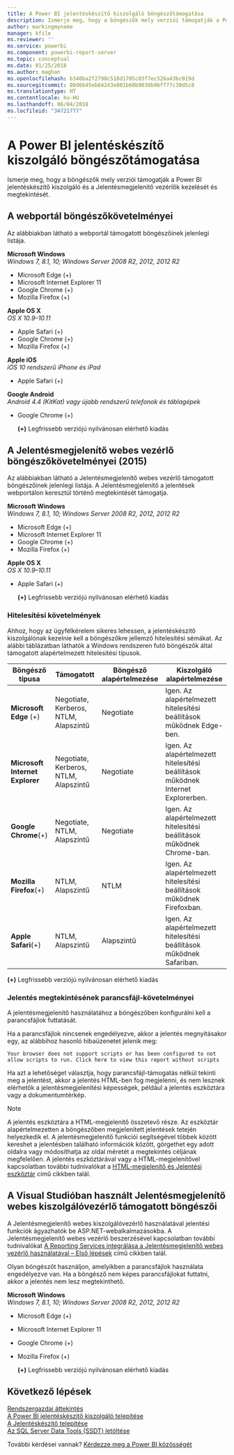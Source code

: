 ```yaml
---
title: A Power BI jelentéskészítő kiszolgáló böngészőtámogatása
description: Ismerje meg, hogy a böngészők mely verziói támogatják a Power BI jelentéskészítő kiszolgáló és a Jelentésmegjelenítő vezérlők kezelését és megtekintését.
author: markingmyname
manager: kfile
ms.reviewer: ''
ms.service: powerbi
ms.component: powerbi-report-server
ms.topic: conceptual
ms.date: 01/25/2018
ms.author: maghan
ms.openlocfilehash: b340ba2f2798c518d1705c03f7ec526a43bc019d
ms.sourcegitcommit: 80d6b45eb84243e801b60b9038b9bff77c30d5c8
ms.translationtype: HT
ms.contentlocale: hu-HU
ms.lasthandoff: 06/04/2018
ms.locfileid: "34721777"
---
```

# <a name="browser-support-for-power-bi-report-server"></a>A Power BI jelentéskészítő kiszolgáló böngészőtámogatása
Ismerje meg, hogy a böngészők mely verziói támogatják a Power BI jelentéskészítő kiszolgáló és a Jelentésmegjelenítő vezérlők kezelését és megtekintését.

## <a name="browser-requirements-for-the-web-portal"></a>A webportál böngészőkövetelményei
Az alábbiakban látható a webportál támogatott böngészőinek jelenlegi listája.

**Microsoft Windows**  
*Windows 7, 8.1, 10; Windows Server 2008 R2, 2012, 2012 R2*

* Microsoft Edge (+)
* Microsoft Internet Explorer 11
* Google Chrome (+)
* Mozilla Firefox (+)

**Apple OS X**  
*OS X 10.9–10.11*

* Apple Safari (+)
* Google Chrome (+)
* Mozilla Firefox (+)

**Apple iOS**  
*iOS 10 rendszerű iPhone és iPad*

* Apple Safari (+)

**Google Android**  
*Android 4.4 (KitKat) vagy újabb rendszerű telefonok és táblagépek*

* Google Chrome (+)
  
  **(+)** Legfrissebb verziójú nyilvánosan elérhető kiadás

## <a name="browser-requirements-for-the-report-viewer-web-control-2015"></a>A Jelentésmegjelenítő webes vezérlő böngészőkövetelményei (2015)
Az alábbiakban látható a Jelentésmegjelenítő webes vezérlő támogatott böngészőinek jelenlegi listája. A Jelentésmegjelenítő a jelentések webportálon keresztül történő megtekintését támogatja.

**Microsoft Windows**  
*Windows 7, 8.1, 10; Windows Server 2008 R2, 2012, 2012 R2*

* Microsoft Edge (+)
* Microsoft Internet Explorer 11
* Google Chrome (+)
* Mozilla Firefox (+)

**Apple OS X**  
*OS X 10.9–10.11*

* Apple Safari (+)
  
  **(+)** Legfrissebb verziójú nyilvánosan elérhető kiadás

### <a name="authentication-requirements"></a>Hitelesítési követelmények
Ahhoz, hogy az ügyfélkérelem sikeres lehessen, a jelentéskészítő kiszolgálónak kezelnie kell a böngészőkre jellemző hitelesítési sémákat. Az alábbi táblázatban láthatók a Windows rendszeren futó böngészők által támogatott alapértelmezett hitelesítési típusok.

| **Böngésző típusa** | **Támogatott** | **Böngésző alapértelmezése** | **Kiszolgáló alapértelmezése** |
| --- | --- | --- | --- |
| **Microsoft Edge** (+) |Negotiate, Kerberos, NTLM, Alapszintű |Negotiate |Igen. Az alapértelmezett hitelesítési beállítások működnek Edge-ben. |
| **Microsoft Internet Explorer** |Negotiate, Kerberos, NTLM, Alapszintű |Negotiate |Igen. Az alapértelmezett hitelesítési beállítások működnek Internet Explorerben. |
| **Google Chrome**(+) |Negotiate, NTLM, Alapszintű |Negotiate |Igen. Az alapértelmezett hitelesítési beállítások működnek Chrome-ban. |
| **Mozilla Firefox**(+) |NTLM, Alapszintű |NTLM |Igen. Az alapértelmezett hitelesítési beállítások működnek Firefoxban. |
| **Apple Safari**(+) |NTLM, Alapszintű |Alapszintű |Igen. Az alapértelmezett hitelesítési beállítások működnek Safariban. |

 **(+)** Legfrissebb verziójú nyilvánosan elérhető kiadás

### <a name="script-requirements-for-viewing-reports"></a>Jelentés megtekintésének parancsfájl-követelményei
A jelentésmegjelenítő használatához a böngészőben konfigurálni kell a parancsfájlok futtatását.

Ha a parancsfájlok nincsenek engedélyezve, akkor a jelentés megnyitásakor egy, az alábbihoz hasonló hibaüzenetet jelenik meg:

```
Your browser does not support scripts or has been configured to not allow scripts to run. Click here to view this report without scripts
```

 Ha azt a lehetőséget választja, hogy parancsfájl-támogatás nélkül tekinti meg a jelentést, akkor a jelentés HTML-ben fog megjelenni, és nem lesznek elérhetők a jelentésmegjelenítési képességek, például a jelentés eszköztára vagy a dokumentumtérkép.

> [!NOTE]
> A jelentés eszköztára a HTML-megjelenítő összetevő része. Az eszköztár alapértelmezetten a böngészőben megjelenített jelentések tetején helyezkedik el. A jelentésmegjelenítő funkciói segítségével többek között kereshet a jelentésben található információk között, görgethet egy adott oldalra vagy módosíthatja az oldal méretét a megtekintés céljának megfelelően. A jelentés eszköztárával vagy a HTML-megjelenítővel kapcsolatban további tudnivalókat a [HTML-megjelenítő és Jelentési eszköztár](https://docs.microsoft.com/sql/reporting-services/html-viewer-and-the-report-toolbar) című cikkben talál.
> 
> 

## <a name="browser-support-for-report-viewer-web-server-controls-in-visual-studio"></a>A Visual Studióban használt Jelentésmegjelenítő webes kiszolgálóvezérlő támogatott böngészői
A Jelentésmegjelenítő webes kiszolgálóvezérlő használatával jelentési funkciók ágyazhatók be ASP.NET-webalkalmazásokba. A Jelentésmegjelenítő webes vezérlő beszerzésével kapcsolatban további tudnivalókat [A Reporting Services integrálása a Jelentésmegjelenítő webes vezérlő használatával – Első lépések](https://docs.microsoft.com/sql/reporting-services/application-integration/integrating-reporting-services-using-reportviewer-controls-get-started) című cikkben talál.

Olyan böngészőt használjon, amelyikben a parancsfájlok használata engedélyezve van. Ha a böngésző nem képes parancsfájlokat futtatni, akkor a jelentés nem lesz megtekinthető.

**Microsoft Windows**  
*Windows 7, 8.1, 10; Windows Server 2008 R2, 2012, 2012 R2*

* Microsoft Edge (+)
* Microsoft Internet Explorer 11
* Google Chrome (+)
* Mozilla Firefox (+)
  
  **(+)** Legfrissebb verziójú nyilvánosan elérhető kiadás

## <a name="next-steps"></a>Következő lépések
[Rendszergazdai áttekintés](admin-handbook-overview.md)  
[A Power BI jelentéskészítő kiszolgáló telepítése](install-report-server.md)  
[A Jelentéskészítő telepítése](https://docs.microsoft.com/sql/reporting-services/install-windows/install-report-builder)  
[Az SQL Server Data Tools (SSDT) letöltése](http://go.microsoft.com/fwlink/?LinkID=616714)

További kérdései vannak? [Kérdezze meg a Power BI közösségét](https://community.powerbi.com/)


